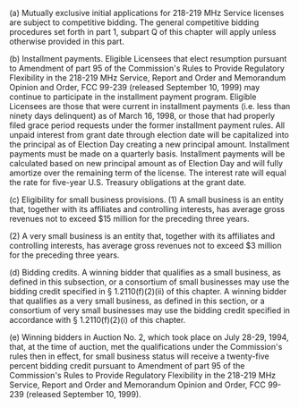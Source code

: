 (a) Mutually exclusive initial applications for 218-219 MHz Service licenses are subject to competitive bidding. The general competitive bidding procedures set forth in part 1, subpart Q of this chapter will apply unless otherwise provided in this part.

(b) Installment payments. Eligible Licensees that elect resumption pursuant to Amendment of part 95 of the Commission's Rules to Provide Regulatory Flexibility in the 218-219 MHz Service, Report and Order and Memorandum Opinion and Order, FCC 99-239 (released September 10, 1999) may continue to participate in the installment payment program. Eligible Licensees are those that were current in installment payments (i.e. less than ninety days delinquent) as of March 16, 1998, or those that had properly filed grace period requests under the former installment payment rules. All unpaid interest from grant date through election date will be capitalized into the principal as of Election Day creating a new principal amount. Installment payments must be made on a quarterly basis. Installment payments will be calculated based on new principal amount as of Election Day and will fully amortize over the remaining term of the license. The interest rate will equal the rate for five-year U.S. Treasury obligations at the grant date.

(c) Eligibility for small business provisions. (1) A small business is an entity that, together with its affiliates and controlling interests, has average gross revenues not to exceed $15 million for the preceding three years.

(2) A very small business is an entity that, together with its affiliates and controlling interests, has average gross revenues not to exceed $3 million for the preceding three years.

(d) Bidding credits. A winning bidder that qualifies as a small business, as defined in this subsection, or a consortium of small businesses may use the bidding credit specified in § 1.2110(f)(2)(ii) of this chapter. A winning bidder that qualifies as a very small business, as defined in this section, or a consortium of very small businesses may use the bidding credit specified in accordance with § 1.2110(f)(2)(i) of this chapter.

(e) Winning bidders in Auction No. 2, which took place on July 28-29, 1994, that, at the time of auction, met the qualifications under the Commission's rules then in effect, for small business status will receive a twenty-five percent bidding credit pursuant to Amendment of part 95 of the Commission's Rules to Provide Regulatory Flexibility in the 218-219 MHz Service, Report and Order and Memorandum Opinion and Order, FCC 99-239 (released September 10, 1999).

